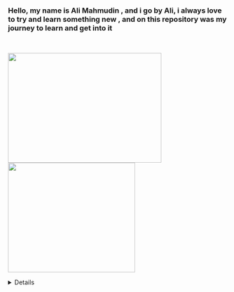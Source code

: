 ### Hello, my name is Ali Mahmudin , and i go by Ali, i always love to try and learn something new , and on this repository was my journey to learn and get into it
<br>
<p align = "inline">
  <img src = "https://github-readme-stats.vercel.app/api?username=drogan120&show_icons=true&theme=light" height="250" width="350" >
  <img src = "https://github-readme-stats.vercel.app/api/top-langs/?username=drogan120&layout=compact" height="250" width="290">
</p>

<details>
  <br>
  <img src = "https://github-readme-stats.vercel.app/api/top-langs/?username=drogan120&langs_count=10&theme=light&line_height=60" width=300>
</details>
